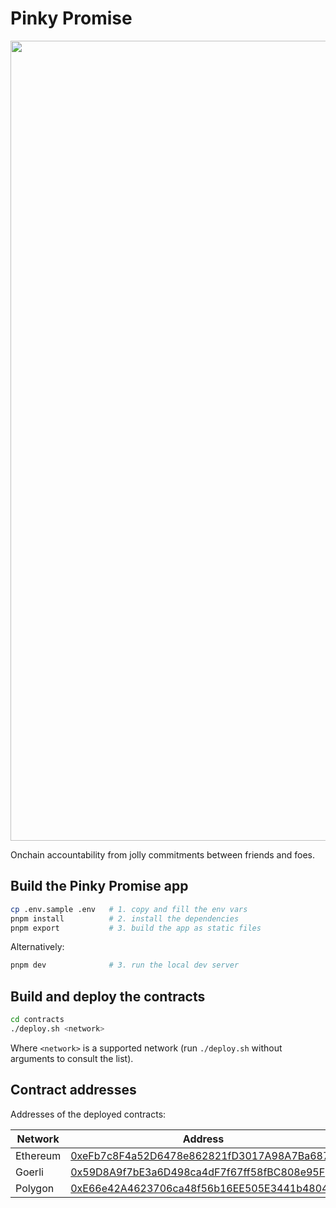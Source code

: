 # Pinky Promise

<img width="1280" alt="" src="https://user-images.githubusercontent.com/36158/230962408-53a87e1e-8bf1-4ca8-bb56-76c8f7819d7f.png">

Onchain accountability from jolly commitments between friends and foes.

## Build the Pinky Promise app

```sh
cp .env.sample .env   # 1. copy and fill the env vars
pnpm install          # 2. install the dependencies
pnpm export           # 3. build the app as static files
```

Alternatively:

```sh
pnpm dev              # 3. run the local dev server
```

## Build and deploy the contracts

```sh
cd contracts
./deploy.sh <network>
```

Where `<network>` is a supported network (run `./deploy.sh` without arguments to consult the list).

## Contract addresses

Addresses of the deployed contracts:

| Network  | Address                                    |
| -------- | ------------------------------------------ |
| Ethereum | [0xeFb7c8F4a52D6478e862821fD3017A98A7Ba6877](https://etherscan.io/address/0xeFb7c8F4a52D6478e862821fD3017A98A7Ba6877) |
| Goerli   | [0x59D8A9f7bE3a6D498ca4dF7f67ff58fBC808e95F](https://etherscan.io/address/0x59D8A9f7bE3a6D498ca4dF7f67ff58fBC808e95F) |
| Polygon  | [0xE66e42A4623706ca48f56b16EE505E3441b48049](https://etherscan.io/address/0xE66e42A4623706ca48f56b16EE505E3441b48049) |
